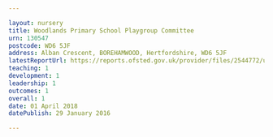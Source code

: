 ```yaml
---

layout: nursery
title: Woodlands Primary School Playgroup Committee
urn: 130547
postcode: WD6 5JF
address: Alban Crescent, BOREHAMWOOD, Hertfordshire, WD6 5JF
latestReportUrl: https://reports.ofsted.gov.uk/provider/files/2544772/urn/130547.pdf
teaching: 1
development: 1
leadership: 1
outcomes: 1
overall: 1
date: 01 April 2018 
datePublish: 29 January 2016

---
```

